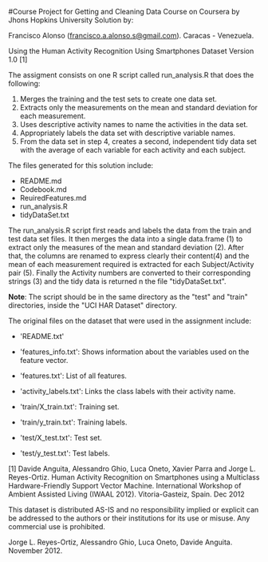 
#Course Project for Getting and Cleaning Data Course on Coursera by Jhons Hopkins University
Solution by: 

Francisco Alonso (francisco.a.alonso.s@gmail.com).
Caracas - Venezuela. 

Using the Human Activity Recognition Using Smartphones Dataset Version 1.0 [1]

The assigment consists on one R script called run_analysis.R that does the following:

1. Merges the training and the test sets to create one data set.
2. Extracts only the measurements on the mean and standard deviation for each measurement. 
3. Uses descriptive activity names to name the activities in the data set.
4. Appropriately labels the data set with descriptive variable names.
5. From the data set in step 4, creates a second, independent tidy data set with the average of each variable for each activity and each subject.

The files generated for this solution include:

- README.md
- Codebook.md
- ReuiredFeatures.md
- run_analysis.R
- tidyDataSet.txt

The run_analysis.R script first reads and labels the data from the train and test data set files. 
It then merges the data into a single data.frame (1) to extract only the measures of the mean and standard deviation (2). 
After that, the columns are renamed to express clearly their content(4) and the mean of each measurement required is extracted for
each Subject/Activity pair (5). Finally the Activity numbers are converted to their corresponding strings (3) and the tidy data is returned
n the file "tidyDataSet.txt".

**Note**: The script should be in the same directory as the "test" and "train" directories, inside the "UCI HAR Dataset" directory.

The original files on the dataset that were used in the assignment include:
- 'README.txt'

- 'features_info.txt': Shows information about the variables used on the feature vector.

- 'features.txt': List of all features.

- 'activity_labels.txt': Links the class labels with their activity name.

- 'train/X_train.txt': Training set.

- 'train/y_train.txt': Training labels.

- 'test/X_test.txt': Test set.

- 'test/y_test.txt': Test labels.

[1] Davide Anguita, Alessandro Ghio, Luca Oneto, Xavier Parra and Jorge L. Reyes-Ortiz. Human Activity Recognition on Smartphones using a Multiclass Hardware-Friendly Support Vector Machine. International Workshop of Ambient Assisted Living (IWAAL 2012). Vitoria-Gasteiz, Spain. Dec 2012

This dataset is distributed AS-IS and no responsibility implied or explicit can be addressed to the authors or their institutions for its use or misuse. Any commercial use is prohibited.

Jorge L. Reyes-Ortiz, Alessandro Ghio, Luca Oneto, Davide Anguita. November 2012.

